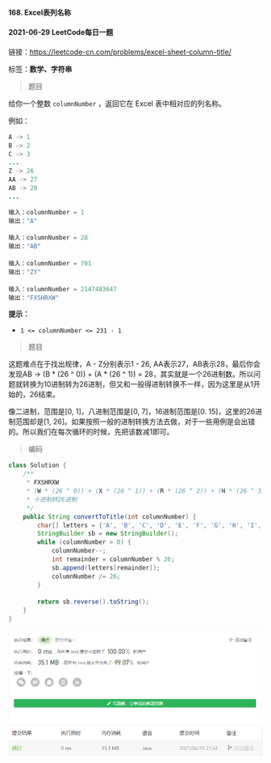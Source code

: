 #### 168. Excel表列名称

#### 2021-06-29 LeetCode每日一题

链接：https://leetcode-cn.com/problems/excel-sheet-column-title/

标签：**数学、字符串**

> 题目

给你一个整数 `columnNumber` ，返回它在 Excel 表中相对应的列名称。

例如：

```java
A -> 1
B -> 2
C -> 3
...
Z -> 26
AA -> 27
AB -> 28 
...
```

```java
输入：columnNumber = 1
输出："A"
    
输入：columnNumber = 28
输出："AB"
    
输入：columnNumber = 701
输出："ZY"
    
输入：columnNumber = 2147483647
输出："FXSHRXW"
```

**提示：**

- `1 <= columnNumber <= 231 - 1`

> 题目

这题难点在于找出规律，A - Z分别表示1 - 26, AA表示27，AB表示28，最后你会发现AB -> (B * (26 ^ 0)) + (A * (26 ^ 1)) = 28，其实就是一个26进制数。所以问题就转换为10进制转为26进制，但又和一般得进制转换不一样，因为这里是从1开始的，26结束。

像二进制，范围是[0, 1]，八进制范围是[0, 7]，16进制范围是[0. 15]，这里的26进制范围却是[1, 26]。如果按照一般的进制转换方法去做，对于一些用例是会出错的。所以我们在每次循环的时候，先把该数减1即可。

> 编码

```java
class Solution {
    /**
     * FXSHRXW
     * (W * (26 ^ 0)) + (X * (26 ^ 1)) + (R * (26 ^ 2)) + (H * (26 ^ 3)) + (S * (26 ^ 4)) + (X * (26 ^ 5)) + (F * (26 ^ 6))
     * 十进制转26进制
     */
    public String convertToTitle(int columnNumber) {
        char[] letters = {'A', 'B', 'C', 'D', 'E', 'F', 'G', 'H', 'I', 'J', 'K', 'L', 'M', 'N', 'O', 'P', 'Q', 'R', 'S', 'T', 'U', 'V', 'W', 'X', 'Y', 'Z'};
        StringBuilder sb = new StringBuilder();
        while (columnNumber > 0) {
            columnNumber--;
            int remainder = columnNumber % 26;
            sb.append(letters[remainder]);
            columnNumber /= 26;
        }

        return sb.reverse().toString();
    }
}
```

![image-20210629212604522](168.Excel表列名称.assets/image-20210629212604522.png)